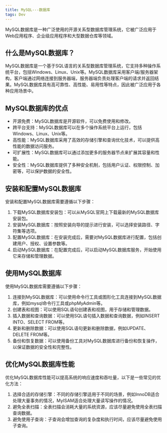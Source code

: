 ```yaml
---
title: MySQL---数据库
tags: Dev
---
```


MySQL数据库是一种广泛使用的开源关系型数据库管理系统，它被广泛应用于Web应用程序、企业级应用程序和大型数据仓库等领域。<!--more-->

## 什么是MySQL数据库？

MySQL数据库是一个基于SQL语言的关系型数据库管理系统，它支持多种操作系统平台，包括Windows、Linux、Unix等。MySQL数据库采用客户端/服务器架构，客户端通过网络连接到服务器端，服务器端负责处理客户端的请求并返回结果。MySQL数据库具有高可靠性、高性能、易用性等特点，因此被广泛应用于各种应用场景中。

## MySQL数据库的优点

  * 开源免费：MySQL数据库是开源软件，可以免费使用和修改。
  * 跨平台支持：MySQL数据库可以在多个操作系统平台上运行，包括Windows、Linux、Unix等。
  * 高性能：MySQL数据库采用了高效的存储引擎和查询优化技术，可以提供高性能的数据访问服务。
  * 可扩展性：MySQL数据库可以通过添加更多的服务器节点来扩展其容量和性能。
  * 安全性：MySQL数据库提供了多种安全机制，包括用户认证、权限控制、加密等，可以保护数据的安全性。

## 安装和配置MySQL数据库

安装和配置MySQL数据库需要遵循以下步骤：

  1. 下载MySQL数据库安装包：可以从MySQL官网上下载最新的MySQL数据库安装包。
  2. 安装MySQL数据库：按照安装向导的提示进行安装，可以选择安装路径、字符集等选项。
  3. 配置MySQL数据库：在安装完成后，需要对MySQL数据库进行配置，包括创建用户、授权、设置参数等。
  4. 启动MySQL数据库：在配置完成后，可以启动MySQL数据库服务，开始使用它来存储和管理数据。

## 使用MySQL数据库

使用MySQL数据库需要遵循以下步骤：

  1. 连接到MySQL数据库：可以使用命令行工具或图形化工具连接到MySQL数据库，例如mysql命令行工具或phpMyAdmin等。
  2. 创建表和视图：可以使用SQL语句创建表和视图，用于存储和管理数据。
  3. 插入数据和查询数据：可以使用SQL语句插入数据和查询数据，例如INSERT INTO、SELECT FROM等。
  4. 更新和删除数据：可以使用SQL语句更新和删除数据，例如UPDATE、DELETE FROM等。
  5. 备份和恢复数据：可以使用备份工具对MySQL数据库进行备份和恢复操作，以保证数据的安全性和完整性。

## 优化MySQL数据库性能

优化MySQL数据库性能可以提高系统的响应速度和吞吐量，以下是一些常见的优化方法：

  1. 选择合适的存储引擎：不同的存储引擎适用于不同的场景，例如InnoDB适合处理大量事务的情况，MyISAM适合处理大量读写操作的情况。
  2. 避免全表扫描：全表扫描会消耗大量的系统资源，应该尽量避免使用全表扫描查询数据。
  3. 避免使用子查询：子查询会增加查询的复杂度和执行时间，应该尽量避免使用子查询。